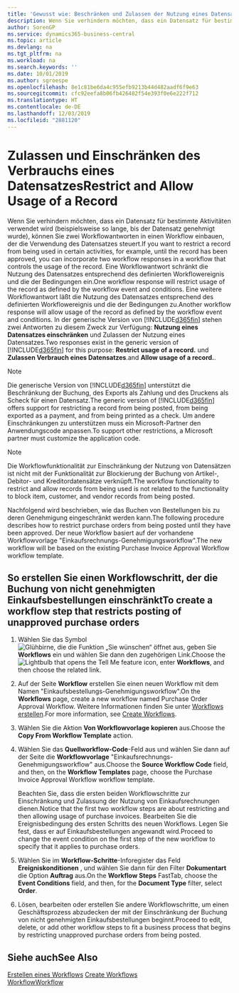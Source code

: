 ```yaml
---
title: 'Gewusst wie: Beschränken und Zulassen der Nutzung eines Datensatzes | Microsoft Docs'
description: Wenn Sie verhindern möchten, dass ein Datensatz für bestimmte Aktivitäten verwendet wird (beispielsweise so lange, bis der Datensatz genehmigt wurde), können Sie zwei Workflowantworten in einen Workflow einbauen, der die Verwendung des Datensatzes steuert.
author: SorenGP
ms.service: dynamics365-business-central
ms.topic: article
ms.devlang: na
ms.tgt_pltfrm: na
ms.workload: na
ms.search.keywords: ''
ms.date: 10/01/2019
ms.author: sgroespe
ms.openlocfilehash: 8e1c81be6da4c955efb9213b44d482aadf6f9e63
ms.sourcegitcommit: cfc92eefa8b06fb426482f54e393f0e6e222f712
ms.translationtype: HT
ms.contentlocale: de-DE
ms.lasthandoff: 12/03/2019
ms.locfileid: "2881120"
---
```

# <a name="restrict-and-allow-usage-of-a-record"></a><span data-ttu-id="60b20-103">Zulassen und Einschränken des Verbrauchs eines Datensatzes</span><span class="sxs-lookup"><span data-stu-id="60b20-103">Restrict and Allow Usage of a Record</span></span>
<span data-ttu-id="60b20-104">Wenn Sie verhindern möchten, dass ein Datensatz für bestimmte Aktivitäten verwendet wird (beispielsweise so lange, bis der Datensatz genehmigt wurde), können Sie zwei Workflowantworten in einen Workflow einbauen, der die Verwendung des Datensatzes steuert.</span><span class="sxs-lookup"><span data-stu-id="60b20-104">If you want to restrict a record from being used in certain activities, for example, until the record has been approved, you can incorporate two workflow responses in a workflow that controls the usage of the record.</span></span> <span data-ttu-id="60b20-105">Eine Workflowantwort schränkt die Nutzung des Datensatzes entsprechend des definierten Workflowereignis und die der Bedingungen ein.</span><span class="sxs-lookup"><span data-stu-id="60b20-105">One workflow response will restrict usage of the record as defined by the workflow event and conditions.</span></span> <span data-ttu-id="60b20-106">Eine weitere Workflowantwort läßt die Nutzung des Datensatzes entsprechend des definierten Workflowereignis und die der Bedingungen zu.</span><span class="sxs-lookup"><span data-stu-id="60b20-106">Another workflow response will allow usage of the record as defined by the workflow event and conditions.</span></span> <span data-ttu-id="60b20-107">In der generische Version von [!INCLUDE[d365fin](includes/d365fin_md.md)] stehen zwei Antworten zu diesem Zweck zur Verfügung: **Nutzung eines Datensatzes einschränken** und Zulassen der Nutzung eines Datensatzes.</span><span class="sxs-lookup"><span data-stu-id="60b20-107">Two responses exist in the generic version of [!INCLUDE[d365fin](includes/d365fin_md.md)] for this purpose: **Restrict usage of a record.**</span></span> <span data-ttu-id="60b20-108">und **Zulassen Verbrauch eines Datensatzes**.</span><span class="sxs-lookup"><span data-stu-id="60b20-108">and **Allow usage of a record.**.</span></span>

> [!NOTE]  
>  <span data-ttu-id="60b20-109">Die generische Version von [!INCLUDE[d365fin](includes/d365fin_md.md)] unterstützt die Beschränkung der Buchung, des Exports als Zahlung und des Druckens als Scheck für einen Datensatz.</span><span class="sxs-lookup"><span data-stu-id="60b20-109">The generic version of [!INCLUDE[d365fin](includes/d365fin_md.md)] offers support for restricting a record from being posted, from being exported as a payment, and from being printed as a check.</span></span> <span data-ttu-id="60b20-110">Um andere Einschränkungen zu unterstützen muss ein Microsoft-Partner den Anwendungscode anpassen.</span><span class="sxs-lookup"><span data-stu-id="60b20-110">To support other restrictions, a Microsoft partner must customize the application code.</span></span>  

> [!NOTE]  
>  <span data-ttu-id="60b20-111">Die Workflowfunktionalität zur Einschränkung der Nutzung von Datensätzen ist nicht mit der Funktionalität zur Blockierung der Buchung von Artikel-, Debitor- und Kreditordatensätze verknüpft.</span><span class="sxs-lookup"><span data-stu-id="60b20-111">The workflow functionality to restrict and allow records from being used is not related to the functionality to block item, customer, and vendor records from being posted.</span></span>

<span data-ttu-id="60b20-112">Nachfolgend wird beschrieben, wie das Buchen von Bestellungen bis zu deren Genehmigung eingeschränkt werden kann.</span><span class="sxs-lookup"><span data-stu-id="60b20-112">The following procedure describes how to restrict purchase orders from being posted until they have been approved.</span></span> <span data-ttu-id="60b20-113">Der neue Workflow basiert auf der vorhandene Workflowvorlage "Einkaufsrechnungs-Genehmigungsworkflow".</span><span class="sxs-lookup"><span data-stu-id="60b20-113">The new workflow will be based on the existing Purchase Invoice Approval Workflow workflow template.</span></span>  

## <a name="to-create-a-workflow-step-that-restricts-posting-of-unapproved-purchase-orders"></a><span data-ttu-id="60b20-114">So erstellen Sie einen Workflowschritt, der die Buchung von nicht genehmigten Einkaufsbestellungen einschränkt</span><span class="sxs-lookup"><span data-stu-id="60b20-114">To create a workflow step that restricts posting of unapproved purchase orders</span></span>  
1. <span data-ttu-id="60b20-115">Wählen Sie das Symbol ![Glühbirne, die die Funktion „Sie wünschen“ öffnet](media/ui-search/search_small.png "Was möchten Sie tun?") aus, geben Sie **Workflows** ein und wählen Sie dann den zugehörigen Link.</span><span class="sxs-lookup"><span data-stu-id="60b20-115">Choose the ![Lightbulb that opens the Tell Me feature](media/ui-search/search_small.png "Tell me what you want to do") icon, enter **Workflows**, and then choose the related link.</span></span>  
2. <span data-ttu-id="60b20-116">Auf der Seite **Workflow** erstellen Sie einen neuen Workflow mit dem Namen "Einkaufsbestellungs-Genehmigungsworkflow".</span><span class="sxs-lookup"><span data-stu-id="60b20-116">On the **Workflows** page, create a new workflow named Purchase Order Approval Workflow.</span></span> <span data-ttu-id="60b20-117">Weitere Informationen finden Sie unter [Workflows erstellen](across-how-to-create-workflows.md).</span><span class="sxs-lookup"><span data-stu-id="60b20-117">For more information, see [Create Workflows](across-how-to-create-workflows.md).</span></span>  
3. <span data-ttu-id="60b20-118">Wählen Sie die Aktion **Von Workflowvorlage kopieren** aus.</span><span class="sxs-lookup"><span data-stu-id="60b20-118">Choose the **Copy From Workflow Template** action.</span></span>  
4. <span data-ttu-id="60b20-119">Wählen Sie das **Quellworkflow-Code**-Feld aus und wählen Sie dann auf der Seite die **Workflowvorlage** "Einkaufsrechnungs-Genehmigungsworkflow" aus.</span><span class="sxs-lookup"><span data-stu-id="60b20-119">Choose the **Source Workflow Code** field, and then, on the **Workflow Templates** page, choose the Purchase Invoice Approval Workflow workflow template.</span></span>  

     <span data-ttu-id="60b20-120">Beachten Sie, dass die ersten beiden Workflowschritte zur Einschränkung und Zulassung der Nutzung von Einkaufsrechnungen dienen.</span><span class="sxs-lookup"><span data-stu-id="60b20-120">Notice that the first two workflow steps are about restricting and then allowing usage of purchase invoices.</span></span> <span data-ttu-id="60b20-121">Bearbeiten Sie die Ereignisbedingung des ersten Schritts des neuen Workflows. Legen Sie fest, dass er auf Einkaufsbestellungen angewandt wird.</span><span class="sxs-lookup"><span data-stu-id="60b20-121">Proceed to change the event condition on the first step of the new workflow to specify that it applies to purchase orders.</span></span>  
5. <span data-ttu-id="60b20-122">Wählen Sie im **Workflow-Schritte**-Inforegister das Feld **Ereigniskonditionen** , und wählen Sie dann für den Filter **Dokumentart** die Option **Auftrag** aus.</span><span class="sxs-lookup"><span data-stu-id="60b20-122">On the **Workflow Steps** FastTab, choose the **Event Conditions** field, and then, for the **Document Type** filter, select **Order**.</span></span>  
6. <span data-ttu-id="60b20-123">Lösen, bearbeiten oder erstellen Sie andere Workflowschritte, um einen Geschäftsprozess abzudecken der mit der Einschränkung der Buchung von nicht genehmigten Einkaufsbestellungen beginnt.</span><span class="sxs-lookup"><span data-stu-id="60b20-123">Proceed to edit, delete, or add other workflow steps to fit a business process that begins by restricting unapproved purchase orders from being posted.</span></span>  

## <a name="see-also"></a><span data-ttu-id="60b20-124">Siehe auch</span><span class="sxs-lookup"><span data-stu-id="60b20-124">See Also</span></span>  
<span data-ttu-id="60b20-125">[Erstellen eines Workflows](across-how-to-create-workflows.md) </span><span class="sxs-lookup"><span data-stu-id="60b20-125">[Create Workflows](across-how-to-create-workflows.md) </span></span>  
[<span data-ttu-id="60b20-126">Workflow</span><span class="sxs-lookup"><span data-stu-id="60b20-126">Workflow</span></span>](across-workflow.md)   
